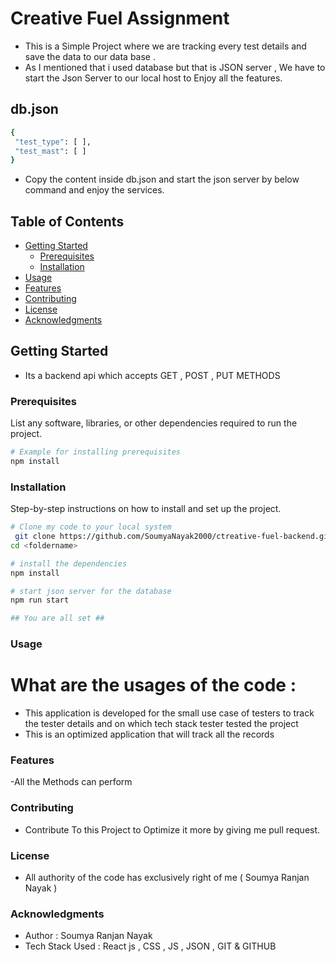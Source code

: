 # Creative Fuel Assignment

- This is a Simple Project where we are tracking every test details and save the data to our data base .
- As I mentioned that i used database but that is JSON server , We have to start the Json Server to our local host to Enjoy all the features.
 ## db.json
 ```bash
 { 
  "test_type": [ ], 
  "test_mast": [ ] 
} 
```
- Copy the content inside db.json and start the json server by below command and enjoy the services.

## Table of Contents

- [Getting Started](#getting-started)
  - [Prerequisites](#prerequisites)
  - [Installation](#installation)
- [Usage](#usage)
- [Features](#features)
- [Contributing](#contributing)
- [License](#license)
- [Acknowledgments](#acknowledgments)

## Getting Started
- Its a backend api which accepts GET , POST , PUT METHODS

### Prerequisites

List any software, libraries, or other dependencies required to run the project.

```bash
# Example for installing prerequisites
npm install
```


### Installation
Step-by-step instructions on how to install and set up the project.

```bash
# Clone my code to your local system
 git clone https://github.com/SoumyaNayak2000/ctreative-fuel-backend.git
cd <foldername>

# install the dependencies
npm install

# start json server for the database
npm run start

## You are all set ##
```


### Usage

# What are the usages of the code  : <br/>
- This application is developed for the small use case of testers to track the tester details and on which tech stack tester tested the project
- This is an optimized application that will track all the records 

### Features
-All the Methods can perform 

### Contributing
- Contribute To this Project to Optimize it more by giving me pull request.

### License
- All authority of the code has exclusively right of me ( Soumya Ranjan Nayak )

### Acknowledgments
- Author : Soumya Ranjan Nayak
- Tech Stack Used : React js , CSS , JS , JSON , GIT & GITHUB




